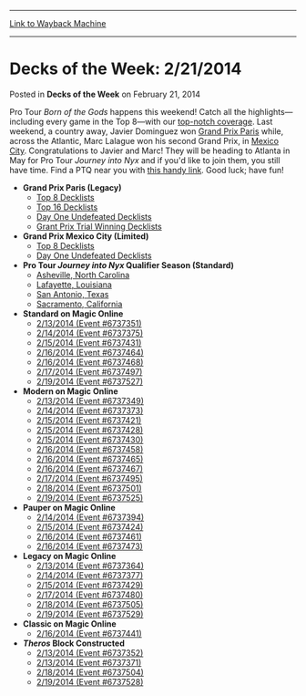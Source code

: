 
---
[Link to Wayback Machine](https://web.archive.org/web/20220701132357/https://magic.wizards.com/en/articles/archive/decks-week/decks-week-2212014-2014-02-21)

[_metadata_:description]:- "Pro Tour Born of the Gods happens this weekend! Catch all the highlights—including every game in the Top 8—with our top-notch coverage. Last weekend, a country away, Javier Dominguez won Grand Prix Paris while, across the Atlantic, Marc Lalague won his second Grand Prix, in Mexico City. Congratulations to Javier and Marc! They will be heading to Atlanta in May for Pro Tour"
[_metadata_:generator]:- "Drupal 7 (http://drupal.org)"
[_metadata_:node]:- "154971"
[_metadata_:publish_date]:- "2014-02-21"
[_metadata_:source]:- "div-main-content"
[_metadata_:title]:- "Decks of the Week: 2/21/2014"
[_metadata_:wayback_capture_timestamp]:- "2022-07-01 13:23:57"
[_metadata_:wayback_raw_url]:- "https://web.archive.org/web/20220701132357id_/https://magic.wizards.com/en/articles/archive/decks-week/decks-week-2212014-2014-02-21"
[_metadata_:wayback_url]:- "https://magic.wizards.com/en/articles/archive/decks-week/decks-week-2212014-2014-02-21"
---


Decks of the Week: 2/21/2014
============================



 Posted in **Decks of the Week**
 on February 21, 2014 










Pro Tour *Born of the Gods* happens this weekend! Catch all the highlights—including every game in the Top 8—with our [top-notch coverage](http://archive.wizards.com/magic/tcg/events.aspx?x=mtg/event/protour/bornofthegods14#viewer). Last weekend, a country away, Javier Dominguez won [Grand Prix Paris](http://archive.wizards.com/magic/magazine/article.aspx?x=mtg/daily/eventcoverage/gppar14/welcome) while, across the Atlantic, Marc Lalague won his second Grand Prix, in [Mexico City](http://archive.wizards.com/magic/magazine/article.aspx?x=mtg/daily/eventcoverage/gpmex14/welcome). Congratulations to Javier and Marc! They will be heading to Atlanta in May for Pro Tour *Journey into Nyx* and if you'd like to join them, you still have time. Find a PTQ near you with [this handy link](http://archive.wizards.com/Magic/TCG/Events.aspx?x=mtg/event/protour/qualifierlist#jou). Good luck; have fun!


* **Grand Prix Paris (Legacy)**
	+ [Top 8 Decklists](http://archive.wizards.com/magic/magazine/article.aspx?x=mtg/daily/eventcoverage/gppar14/welcome#1)
	+ [Top 16 Decklists](http://archive.wizards.com/magic/magazine/article.aspx?x=mtg/daily/eventcoverage/gppar14/welcome#0)
	+ [Day One Undefeated Decklists](http://archive.wizards.com/magic/magazine/article.aspx?x=mtg/daily/eventcoverage/gppar14/day2#1)
	+ [Grant Prix Trial Winning Decklists](http://archive.wizards.com/magic/magazine/article.aspx?x=mtg/daily/eventcoverage/gppar14/day1#2)
* **Grand Prix Mexico City (Limited)**
	+ [Top 8 Decklists](http://archive.wizards.com/magic/magazine/article.aspx?x=mtg/daily/eventcoverage/gpmex14/welcome#20)
	+ [Day One Undefeated Decklists](http://archive.wizards.com/magic/magazine/article.aspx?x=mtg/daily/eventcoverage/gpmex14/day2#1)
* **Pro Tour *Journey into Nyx* Qualifier Season (Standard)** 
	+ [Asheville, North Carolina](http://archive.wizards.com/magic/magazine/events.aspx?x=mtg/daily/eventcoverage/journeyintonyx14ptq/0126asheville)
	+ [Lafayette, Louisiana](http://archive.wizards.com/magic/magazine/events.aspx?x=mtg/daily/eventcoverage/journeyintonyx14ptq/0125lafayette)
	+ [San Antonio, Texas](http://archive.wizards.com/magic/magazine/events.aspx?x=mtg/daily/eventcoverage/journeyintonyx14ptq/0112sanantonio)
	+ [Sacramento, California](http://archive.wizards.com/magic/magazine/events.aspx?x=mtg/daily/eventcoverage/journeyintonyx14ptq/0125sacramento)
* **Standard on Magic Online**
	+ [2/13/2014 (Event #6737351)](http://archive.wizards.com/Magic/Digital/MagicOnlineTourn.aspx?x=mtg/digital/magiconline/tourn/6737351)
	+ [2/14/2014 (Event #6737375)](http://archive.wizards.com/Magic/Digital/MagicOnlineTourn.aspx?x=mtg/digital/magiconline/tourn/6737375)
	+ [2/15/2014 (Event #6737431)](http://archive.wizards.com/Magic/Digital/MagicOnlineTourn.aspx?x=mtg/digital/magiconline/tourn/6737431)
	+ [2/16/2014 (Event #6737464)](http://archive.wizards.com/Magic/Digital/MagicOnlineTourn.aspx?x=mtg/digital/magiconline/tourn/6737464)
	+ [2/16/2014 (Event #6737468)](http://archive.wizards.com/Magic/Digital/MagicOnlineTourn.aspx?x=mtg/digital/magiconline/tourn/6737468)
	+ [2/17/2014 (Event #6737497)](http://archive.wizards.com/Magic/Digital/MagicOnlineTourn.aspx?x=mtg/digital/magiconline/tourn/6737497)
	+ [2/19/2014 (Event #6737527)](http://archive.wizards.com/Magic/Digital/MagicOnlineTourn.aspx?x=mtg/digital/magiconline/tourn/6737527)
* **Modern on Magic Online**
	+ [2/13/2014 (Event #6737349)](http://archive.wizards.com/Magic/Digital/MagicOnlineTourn.aspx?x=mtg/digital/magiconline/tourn/6737349)
	+ [2/14/2014 (Event #6737373)](http://archive.wizards.com/Magic/Digital/MagicOnlineTourn.aspx?x=mtg/digital/magiconline/tourn/6737373)
	+ [2/15/2014 (Event #6737421)](http://archive.wizards.com/Magic/Digital/MagicOnlineTourn.aspx?x=mtg/digital/magiconline/tourn/6737421)
	+ [2/15/2014 (Event #6737428)](http://archive.wizards.com/Magic/Digital/MagicOnlineTourn.aspx?x=mtg/digital/magiconline/tourn/6737428)
	+ [2/15/2014 (Event #6737430)](http://archive.wizards.com/Magic/Digital/MagicOnlineTourn.aspx?x=mtg/digital/magiconline/tourn/6737430)
	+ [2/16/2014 (Event #6737458)](http://archive.wizards.com/Magic/Digital/MagicOnlineTourn.aspx?x=mtg/digital/magiconline/tourn/6737458)
	+ [2/16/2014 (Event #6737465)](http://archive.wizards.com/Magic/Digital/MagicOnlineTourn.aspx?x=mtg/digital/magiconline/tourn/6737465)
	+ [2/16/2014 (Event #6737467)](http://archive.wizards.com/Magic/Digital/MagicOnlineTourn.aspx?x=mtg/digital/magiconline/tourn/6737467)
	+ [2/17/2014 (Event #6737495)](http://archive.wizards.com/Magic/Digital/MagicOnlineTourn.aspx?x=mtg/digital/magiconline/tourn/6737495)
	+ [2/18/2014 (Event #6737501)](http://archive.wizards.com/Magic/Digital/MagicOnlineTourn.aspx?x=mtg/digital/magiconline/tourn/6737501)
	+ [2/19/2014 (Event #6737525)](http://archive.wizards.com/Magic/Digital/MagicOnlineTourn.aspx?x=mtg/digital/magiconline/tourn/6737525)
* **Pauper on Magic Online** 
	+ [2/14/2014 (Event #6737394)](http://archive.wizards.com/Magic/Digital/MagicOnlineTourn.aspx?x=mtg/digital/magiconline/tourn/6737394)
	+ [2/15/2014 (Event #6737424)](http://archive.wizards.com/Magic/Digital/MagicOnlineTourn.aspx?x=mtg/digital/magiconline/tourn/6737424)
	+ [2/16/2014 (Event #6737461)](http://archive.wizards.com/Magic/Digital/MagicOnlineTourn.aspx?x=mtg/digital/magiconline/tourn/6737461)
	+ [2/16/2014 (Event #6737473)](http://archive.wizards.com/Magic/Digital/MagicOnlineTourn.aspx?x=mtg/digital/magiconline/tourn/6737473)
* **Legacy on Magic Online**
	+ [2/13/2014 (Event #6737364)](http://archive.wizards.com/Magic/Digital/MagicOnlineTourn.aspx?x=mtg/digital/magiconline/tourn/6737364)
	+ [2/14/2014 (Event #6737377)](http://archive.wizards.com/Magic/Digital/MagicOnlineTourn.aspx?x=mtg/digital/magiconline/tourn/6737377)
	+ [2/15/2014 (Event #6737429)](http://archive.wizards.com/Magic/Digital/MagicOnlineTourn.aspx?x=mtg/digital/magiconline/tourn/6737429)
	+ [2/17/2014 (Event #6737480)](http://archive.wizards.com/Magic/Digital/MagicOnlineTourn.aspx?x=mtg/digital/magiconline/tourn/6737480)
	+ [2/18/2014 (Event #6737505)](http://archive.wizards.com/Magic/Digital/MagicOnlineTourn.aspx?x=mtg/digital/magiconline/tourn/6737505)
	+ [2/19/2014 (Event #6737529)](http://archive.wizards.com/Magic/Digital/MagicOnlineTourn.aspx?x=mtg/digital/magiconline/tourn/6737529)
* **Classic on Magic Online** 
	+ [2/16/2014 (Event #6737441)](http://archive.wizards.com/Magic/Digital/MagicOnlineTourn.aspx?x=mtg/digital/magiconline/tourn/6737441)
* ***Theros* Block Constructed** 
	+ [2/13/2014 (Event #6737352)](http://archive.wizards.com/Magic/Digital/MagicOnlineTourn.aspx?x=mtg/digital/magiconline/tourn/6737352)
	+ [2/13/2014 (Event #6737371)](http://archive.wizards.com/Magic/Digital/MagicOnlineTourn.aspx?x=mtg/digital/magiconline/tourn/6737371)
	+ [2/18/2014 (Event #6737504)](http://archive.wizards.com/Magic/Digital/MagicOnlineTourn.aspx?x=mtg/digital/magiconline/tourn/6737504)
	+ [2/19/2014 (Event #6737528)](http://archive.wizards.com/Magic/Digital/MagicOnlineTourn.aspx?x=mtg/digital/magiconline/tourn/6737528)






